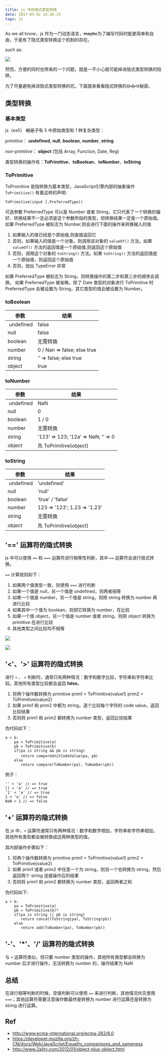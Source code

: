 ```yaml
---
title: js 中的隐式类型转换
date: 2017-03-02 14:36:23
tags: js
---
```


As we all know，js 作为一门动态语言，~~maybe~~为了编写代码时能更简单和自由，于是有了隐式类型转换这个机制的存在。

such as:

![](http://oj8psq2wh.bkt.clouddn.com/14884378226469.jpg)

然而，方便的同时也带来的一个问题，就是一不小心就可能掉进隐式类型转换的陷阱。

为了尽量避免掉进隐式类型转换的坑，下面就来看看隐式转换的~~ひみつ~~秘密。

<!--more-->

## 类型转换

### 基本类型

js（es5） ~~规定了~~有 5 中原始类型和 1 种复杂类型：

*primitive*： **undefined**, **null**, **boolean**, **number**, **string**


*non-primitive*： **object** (包括 Array, Function, Date, Reg)

类型转换的操作有：**ToPrimitive**、**toBoolean**、**toNumber**、**toString**

### ToPrimitive

ToPromitive 是指转换为基本类型，JavaScript引擎内部的抽象操作 `ToPrimitive()` 有着这样的声明:

```
ToPrimitive(input [,PreferredType])
```

可选参数 PreferredType 可以是 Number 或者 String，它只代表了一个转换的偏好，转换结果不一定必须是这个参数所指的类型，但转换结果一定是一个原始值。如果 PreferredType 被标志为 Number,则会进行下面的操作来转换输入的值

1. 如果输入的值已经是个原始值,则直接返回它
2. 否则，如果输入的值是一个对象。则调用该对象的 `valueOf()` 方法。如果 `valueOf()` 方法的返回值是一个原始值,则返回这个原始值
3. 否则，调用这个对象的 `toString()` 方法。如果 `toString()` 方法的返回值是一个原始值，则返回这个原始值
4. 否则，抛出 TypeError 异常

如果 PreferredType 被标志为 String，则转换操作的第二步和第三步的顺序会调换。
如果 PreferredType 被省略，除了 Date 类型的对象进行 ToPrimitive 时 PreferredType 会被设置为 String，其它类型的值会被设置为 Number。

### toBoolean

| 参数 | 结果 |
| --- | --- |
|  undefined | false  |
| null | false |
| boolean | 无需转换 |
| number | 0 / Nan => false; else true  |
| string | ‘’ => false; else true  |
| object | true |


### toNumber

| 参数 | 结果 |
| --- | --- |
|  undefined | NaN  |
| null | 0 |
| boolean | 1 / 0 |
| number | 无需转换  |
| string | ‘123’ => 123; ‘12a’ => NaN; ‘’ => 0  |
| object | 先 ToPrimitive(object) |

### toString

| 参数 | 结果 |
| --- | --- |
|  undefined | 'undefined'  |
| null | 'null' |
| boolean | 'true' / 'false' |
| number | 123 => '123'; 1.23 => '1.23'  |
| string | 无需转换 |
| object | 先 ToPrimitive(object) |

## **'=='** 运算符的隐式转换

js 中可以使用 `==` 和 `===` 运算符进行相等性判断，其中 `==` 运算符会进行隐式转换。

`==` 计算规则如下：

1. 如果两个值类型一致，则使用 `===` 进行判断
2. 如果一个值是 null，另一个值是 undefined，则两者相等
3. 如果一个值是 number，另一个值是 string，则把 string 转换为 number 再进行比较
4. 如果其中一个值为 boolean，则把它转换为 number，在比较
5. 如果一个值 object，另一个值是 number 或者 string，则把 object 转换为 primitive 在进行比较
6. 其他类型之间比较均不相等

![](http://oj8psq2wh.bkt.clouddn.com/14883389389148.jpg)

![](http://oj8psq2wh.bkt.clouddn.com/14883389522106.jpg)


## **'<'**、**'>'** 运算符的隐式转换

进行 `<` 、 `>` 判断时，通常只有两种情况：数字和数字比较，字符串和字符串比较。其他所有类型比较都会返回 **false**。

1. 将两个操作数转换为 primitive
    prim1 = ToPrimitive(value1)
    prim2 = ToPrimitive(value2)
2. 如果 prim1 和 prim2 中都为 string，逐个比较每个字符的 code value，返回比较结果
3. 否则将 prim1 和 prim2 都转换为 number 类型，返回比较结果

伪代码如下：

```
a < b:
    pa = ToPrimitive(a)
    pb = ToPrimitive(b)
    if(pa is string && pb is string)
       return compareUnitCodeValue(pa, pb）
    else
       return compare(ToNumber(pa), ToNumber(pb))
```

例子：

```
'' < 'a' // => true
[] < 'a' // => true
'1' < 'a' // => true
1 < 'a' // => false
NaN < 1 // => false
```

## **'+'** 运算符的隐式转换

在 js 中，`+` 运算符通常只有两种情况：数字和数字相加，字符串和字符串相加。其他所有类型都会被转换成这两种类型的值。

其内部操作步骤如下：

1. 将两个操作数转换为 primitive
    prim1 = ToPrimitive(value1)
    prim2 = ToPrimitive(value2)
2. 如果 prim1 或者 prim2 中任意一个为 string，则另一个也转换为 string，然后返回两个 string 连接操作后的结果
3. 否则将 prim1 和 prim2 都转换为 number 类型，返回两者之和

伪代码如下:

```
a + b:
    pa = ToPrimitive(a)
    pb = ToPrimitive(b)*
    if(pa is string || pb is string)
       return concat(ToString(pa), ToString(pb))
    else
       return add(ToNumber(pa), ToNumber(pb))
```

## **'-'**、**'*'**、**'/'** 运算符的隐式转换

与 `+` 运算符类似，但只要 number 类型的操作，其他所有类型都会转换为 number 后才进行操作，无法转换为 number 的，操作结果为 NaN

## 总结

在进行相等判断的时候，空值判断可以使用 `==` 来进行判断，其他情况优先使用 `===`；其他运算符需要注意操作数最终是转换为 number 进行运算还是转换为 string 进行运算。

## Ref

- http://www.ecma-international.org/ecma-262/6.0
- https://developer.mozilla.org/zh-CN/docs/Web/JavaScript/Equality_comparisons_and_sameness
- http://www.2ality.com/2012/01/object-plus-object.html


